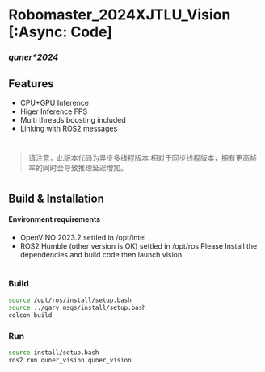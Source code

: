 # Robomaster_2024XJTLU_Vision [:Async: Code]
### _quner*2024_

## Features
- CPU+GPU Inference
- Higer Inference FPS
- Multi threads boosting included
- Linking with ROS2 messages
#

> 请注意，此版本代码为异步多线程版本
> 相对于同步线程版本，拥有更高帧率的同时会导致推理延迟增加。

#

## Build & Installation

#### Environment requirements
- OpenVINO 2023.2  settled in /opt/intel
- ROS2 Humble (other version is OK)  settled in /opt/ros
Please Install the dependencies and build code then launch vision.
#
### Build
```sh
source /opt/ros/install/setup.bash
source ../gary_msgs/install/setup.bash
colcon build
```
### Run
```sh
source install/setup.bash
ros2 run quner_vision quner_vision
```
